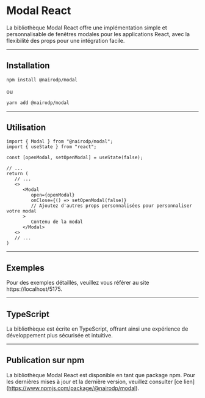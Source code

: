 # Modal React
La bibliothèque Modal React offre une implémentation simple et personnalisable de fenêtres modales pour les applications React, avec la flexibilité des props pour une intégration facile.

---

## Installation

```bash
npm install @nairodp/modal
```

ou

```bash
yarn add @nairodp/modal
```

---

## Utilisation

```
import { Modal } from "@nairodp/modal";
import { useState } from "react";

const [openModal, setOpenModal] = useState(false);

// ...
return (
   // ...
   <>
      <Modal
         open={openModal}
         onClose={() => setOpenModal(false)}
         // Ajoutez d'autres props personnalisées pour personnaliser votre modal
      >
         Contenu de la modal
      </Modal>
   <>
   // ...
)
```

---

## Exemples

Pour des exemples détaillés, veuillez vous référer au site https://localhost/5175.

---

## TypeScript

La bibliothèque est écrite en TypeScript, offrant ainsi une expérience de développement plus sécurisée et intuitive.

---

## Publication sur npm

La bibliothèque Modal React est disponible en tant que package npm. Pour les dernières mises à jour et la dernière version, veuillez consulter [ce lien] (https://www.npmjs.com/package/@nairodp/modal).
